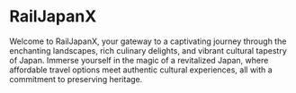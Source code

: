 # RailJapanX
Welcome to RailJapanX, your gateway to a captivating journey through the enchanting landscapes, rich culinary delights, and vibrant cultural tapestry of Japan. Immerse yourself in the magic of a revitalized Japan, where affordable travel options meet authentic cultural experiences, all with a commitment to preserving heritage.
